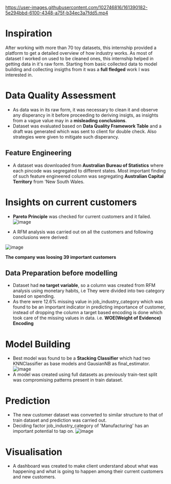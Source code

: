 

https://user-images.githubusercontent.com/102746816/161390182-5e294bbd-6100-4348-a75f-b34ec3a7fdd5.mp4


# Inspiration
After working with more than 70 toy datasets, this internship provided a platform to get a detailed overview of how industry works. As most of dataset I worked on used 
to be cleaned ones, this internship helped in getting data in it's raw form. Starting from basic collected data to model building and collecting insigths from it was a 
**full fledged** work I was interested in.

# Data Quality Assessment
* As data was in its raw form, it was necessary to clean it and observe any disperancy in it before proceeding to deriving insigts, as insights from a vague value may
in a **misleading conclusions**.
* Dataset was evaluated based on **Data Quality Framework Table** and a draft was generated which was sent to client for double check. Also strategies were given to 
mitigate such disperancy.

## Feature Engineering
* A dataset was downloaded from **Australian Bureau of Statistics** where each pincode was segregated to different states. Most important finding of such feature 
engineered column was segregating **Australian Capital Territory** from 'New South Wales.

# Insights on current customers
* **Pareto Principle** was checked for current customers and it failed.
 ![image](https://user-images.githubusercontent.com/102746816/161388931-efd5c2ca-8dd0-4ab1-894e-c812261dde4b.png)

* A RFM analysis was carried out on all the customers and following conclusions were derived:
  
 ![image](https://user-images.githubusercontent.com/102746816/161388081-3f3f0d76-9c15-4c24-8811-a6846c47a7a6.png)
 
 **The company was loosing 39 important customers**
 
 ## Data Preparation before modelling
 * Dataset had **no target variable**, so a column was created from RFM analysis using monetary habits, i.e They were divided into two category based on spending.
 * As there were 12.6% missing value in job_industry_category which was found to be an important indicator in predicting importance of customer, instead of dropping 
 the column a target based encoding is done which took care of the missing values in data. i.e. **WOE(Weight of Evidence) Encoding**
 
 # Model Building
 * Best model was found to be a **Stacking Classifier** which had two KNNClassifier as base models and GausianNB as final_estimator.
  ![image](https://user-images.githubusercontent.com/102746816/161388556-7c885e3b-cbaf-4297-a08d-9767da794869.png)
 * A model was created using full datasets as previously train-test split was compromising patterns present in train dataset. 
 # Prediction
 * The new customer dataset was converted to similar structure to that of train dataset and prediction was carried out.
 * Deciding factor job_industry_category of 'Manufacturing' has an important potential to tap on.
   ![image](https://user-images.githubusercontent.com/102746816/161388710-15465da4-1279-445d-989d-1ceb6b7d0514.png)
   
 # Visualisation
 * A dashboard was created to make client understand about what was happening and what is going to happen among their current customers and new customers.


